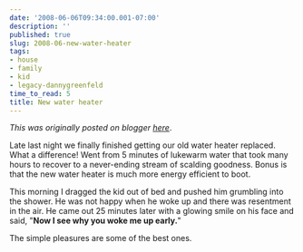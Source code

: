 ```yaml
---
date: '2008-06-06T09:34:00.001-07:00'
description: ''
published: true
slug: 2008-06-new-water-heater
tags:
- house
- family
- kid
- legacy-dannygreenfeld
time_to_read: 5
title: New water heater
---
```


*This was originally posted on blogger [here](https://dannygreenfeld.blogspot.com/2008/06/new-water-heater.html)*.

Late last night we finally finished getting our old water heater replaced.  What a difference!  Went from 5 minutes of lukewarm water that took many hours to recover to a never-ending stream of scalding goodness.  Bonus is that the new water heater is much more energy efficient to boot.

This morning I dragged the kid out of bed and pushed him grumbling into the shower.  He was not happy when he woke up and there was resentment in the air.  He came out 25 minutes later with a glowing smile on his face and said, "<span style="font-weight: bold;">Now I see why you woke me up early.</span>"

The simple pleasures are some of the best ones.